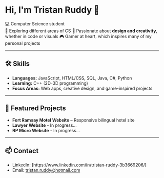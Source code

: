 # Hi, I'm Tristan Ruddy 👋

💻 Computer Science student  
🚀 Exploring different areas of CS
🎨 Passionate about **design and creativity**, whether in code or visuals
🎮 Gamer at heart, which inspires many of my personal projects

---

## 🛠 Skills
- **Languages:** JavaScript, HTML/CSS, SQL, Java, C#, Python 
- **Learning:** C++ (2D-3D programming)  
- **Focus Areas:**  Web apps, creative design, and game-inspired projects 

---

## 📌 Featured Projects  
- **Fort Ramsay Motel Website** – Responsive bilingual hotel site  
- **Lawyer Website** - In progress...
- **RP Micro Website** - In progress...

---

## 📫 Contact
- LinkedIn: [https://www.linkedin.com/in/tristan-ruddy-3b3669206/]  
- Email: tristan.ruddy@hotmail.com
